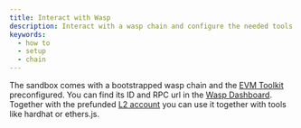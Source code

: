 ```yaml
---
title: Interact with Wasp
description: Interact with a wasp chain and configure the needed tools.
keywords:
  - how to
  - setup
  - chain
---
```


The sandbox comes with a bootstrapped wasp chain and the [EVM Toolkit](https://github.com/iotaledger/evm-toolkit) preconfigured. You can find its ID and RPC url in the [Wasp Dashboard](../references/endpoints.md#dashboard-1). Together with the prefunded [L2 account](../references/keys.md#l2-account) you can use it together with tools like hardhat or ethers.js.
